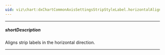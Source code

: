 ```yaml
---
uid: viz\chart:dxChartCommonAxisSettingsStripStyleLabel.horizontalAlignment
---
```

---
##### shortDescription
Aligns strip labels in the horizontal direction.

---
<!--
&lt;!-- Description goes here --&gt;

-->